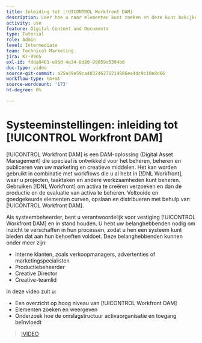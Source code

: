 ```yaml
---
title: Inleiding tot [!UICONTROL Workfront DAM]
description: Leer hoe u naar elementen kunt zoeken en deze kunt bekijken en hoe de mapstructuur invloed heeft op de organisatie van middelen en toegang tot [!UICONTROL Workfront DAM].
activity: use
feature: Digital Content and Documents
type: Tutorial
role: Admin
level: Intermediate
team: Technical Marketing
jira: KT-8965
exl-id: fdda9461-e96d-4e34-8d80-99059e5394b0
doc-type: video
source-git-commit: a25a49e59ca483246271214886ea4dc9c10e8d66
workflow-type: tm+mt
source-wordcount: '173'
ht-degree: 0%

---
```


# Systeeminstellingen: inleiding tot [!UICONTROL Workfront DAM]

[!UICONTROL Workfront DAM] is een DAM-oplossing (Digital Asset Management) die speciaal is ontwikkeld voor het beheren, beheren en publiceren van uw marketing en creatieve middelen. Het kan worden gebruikt in combinatie met workflows die u al hebt in [!DNL Workfront], waar u projecten, taaktaken en andere werkzaamheden kunt beheren. Gebruiken [!DNL Workfront] om activa te creëren verzoeken en dan de productie en de evaluatie van activa te beheren. Voltooide en goedgekeurde elementen curven, opslaan en distribueren met behulp van [!UICONTROL Workfront DAM].


Als systeembeheerder, bent u verantwoordelijk voor vestiging [!UICONTROL Workfront DAM] en in stand houden. U hebt uw belanghebbenden nodig om inzicht te verschaffen in hun processen, zodat u hen een systeem kunt bieden dat aan hun behoeften voldoet. Deze belanghebbenden kunnen onder meer zijn:

* Interne klanten, zoals verkoopmanagers, advertenties of marketingspecialisten
* Productiebeheerder
* Creative Director
* Creative-teamlid

In deze video zult u:

* Een overzicht op hoog niveau van [!UICONTROL Workfront DAM]
* Elementen zoeken en weergeven
* Onderzoek hoe de omslagstructuur activaorganisatie en toegang beïnvloedt

>[!VIDEO](https://video.tv.adobe.com/v/335228/?quality=12&learn=on)
